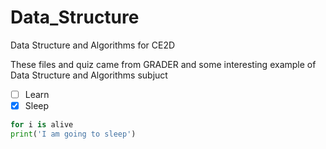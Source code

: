 # Data_Structure
Data Structure and Algorithms for CE2D

These files and quiz came from GRADER and some interesting example of Data Structure and Algorithms subjuct
* [ ] Learn
* [x] Sleep
```python
for i is alive
print('I am going to sleep')
```
